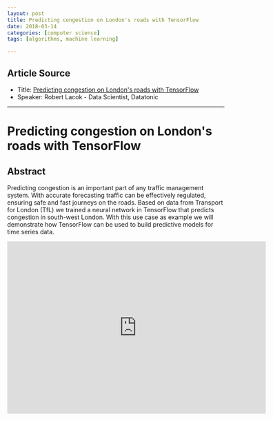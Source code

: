 ```yaml
---
layout: post
title: Predicting congestion on London's roads with TensorFlow
date: 2018-03-14
categories: [computer science]
tags: [algorithms, machine learning]

---
```


## Article Source
* Title: [Predicting congestion on London's roads with TensorFlow](https://www.youtube.com/watch?v=JtpvUwlsl94)
* Speaker: Robert Lacok -  Data Scientist, Datatonic 

---

# Predicting congestion on London's roads with TensorFlow

## Abstract

Predicting congestion is an important part of any traffic management system. With accurate forecasting traffic can be effectively regulated, ensuring safe and fast journeys on the roads. Based on data from Transport for London (TfL) we trained a neural network in TensorFlow that predicts congestion in south-west London. With this use case as example we will demonstrate how TensorFlow can be used to build predictive models for time series data. 

<iframe width="600" height="400" src="https://www.youtube.com/embed/JtpvUwlsl94" frameborder="0" allow="autoplay; encrypted-media" allowfullscreen></iframe>